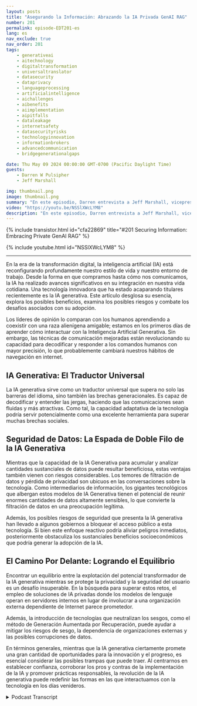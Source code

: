 ```yaml
---
layout: posts
title: "Asegurando la Información: Abrazando la IA Privada GenAI RAG"
number: 201
permalink: episode-EDT201-es
lang: es
nav_exclude: true
nav_order: 201
tags:
    - generativeai
    - aitechnology
    - digitaltransformation
    - universaltranslator
    - datasecurity
    - dataprivacy
    - languageprocessing
    - artificialintelligence
    - aichallenges
    - aibenefits
    - aiimplementation
    - aipitfalls
    - dataleakage
    - internetsafety
    - datasecurityrisks
    - technologyinnovation
    - informationbrokers
    - advancedcommunication
    - bridgegenerationalgaps

date: Thu May 09 2024 00:00:00 GMT-0700 (Pacific Daylight Time)
guests:
    - Darren W Pulsipher
    - Jeff Marshall

img: thumbnail.png
image: thumbnail.png
summary: "En este episodio, Darren entrevista a Jeff Marshall, vicepresidente senior de Federal y DOD en FedData. Exploran GenAI, profundizando en sus potenciales beneficios, riesgos de seguridad y la búsqueda de equilibrio entre la innovación y la privacidad. Descubra cómo esta tecnología actúa como un traductor universal, sus desafíos de seguridad de datos y el camino a seguir para las organizaciones que intentan proteger sus datos."
video: "https://youtu.be/NSSlXWcLYM8"
description: "En este episodio, Darren entrevista a Jeff Marshall, vicepresidente senior de Federal y DOD en FedData. Exploran GenAI, profundizando en sus potenciales beneficios, riesgos de seguridad y la búsqueda de equilibrio entre la innovación y la privacidad. Descubra cómo esta tecnología actúa como un traductor universal, sus desafíos de seguridad de datos y el camino a seguir para las organizaciones que intentan proteger sus datos."
---
```


<div>
{% include transistor.html id="cfa22869" title="#201 Securing Information: Embracing Private GenAI RAG" %}

{% include youtube.html id="NSSlXWcLYM8" %}
</div>

---

En la era de la transformación digital, la inteligencia artificial (IA) está reconfigurando profundamente nuestro estilo de vida y nuestro entorno de trabajo. Desde la forma en que compramos hasta cómo nos comunicamos, la IA ha realizado avances significativos en su integración en nuestra vida cotidiana. Una tecnología innovadora que ha estado acaparando titulares recientemente es la IA generativa. Este artículo desglosa su esencia, explora los posibles beneficios, examina los posibles riesgos y combate los desafíos asociados con su adopción.

Los líderes de opinión lo comparan con los humanos aprendiendo a coexistir con una raza alienígena amigable; estamos en los primeros días de aprender cómo interactuar con la Inteligencia Artificial Generativa. Sin embargo, las técnicas de comunicación mejoradas están revolucionando su capacidad para decodificar y responder a los comandos humanos con mayor precisión, lo que probablemente cambiará nuestros hábitos de navegación en internet.

## IA Generativa: El Traductor Universal

La IA generativa sirve como un traductor universal que supera no solo las barreras del idioma, sino también las brechas generacionales. Es capaz de decodificar y entender las jergas, haciendo que las comunicaciones sean fluidas y más atractivas. Como tal, la capacidad adaptativa de la tecnología podría servir potencialmente como una excelente herramienta para superar muchas brechas sociales.

## Seguridad de Datos: La Espada de Doble Filo de la IA Generativa

Mientras que la capacidad de la IA Generativa para acumular y analizar cantidades sustanciales de datos puede resultar beneficiosa, estas ventajas también vienen con riesgos considerables. Los temores de filtración de datos y pérdida de privacidad son ubicuos en las conversaciones sobre la tecnología. Como intermediarios de información, los gigantes tecnológicos que albergan estos modelos de IA Generativa tienen el potencial de reunir enormes cantidades de datos altamente sensibles, lo que convierte la filtración de datos en una preocupación legítima.

Además, los posibles riesgos de seguridad que presenta la IA generativa han llevado a algunos gobiernos a bloquear el acceso público a esta tecnología. Si bien este enfoque reactivo podría aliviar peligros inmediatos, posteriormente obstaculiza los sustanciales beneficios socioeconómicos que podría generar la adopción de la IA.

## El Camino Por Delante: Logrando el Equilibrio

Encontrar un equilibrio entre la explotación del potencial transformador de la IA generativa mientras se protege la privacidad y la seguridad del usuario es un desafío insuperable. En la búsqueda para superar estos retos, el empleo de soluciones de IA privadas donde los modelos de lenguaje operan en servidores internos en lugar de involucrar a una organización externa dependiente de Internet parece prometedor.

Además, la introducción de tecnologías que neutralizan los sesgos, como el método de Generación Aumentada por Recuperación, puede ayudar a mitigar los riesgos de sesgo, la dependencia de organizaciones externas y las posibles corrupciones de datos.

En términos generales, mientras que la IA generativa ciertamente promete una gran cantidad de oportunidades para la innovación y el progreso, es esencial considerar las posibles trampas que puede traer. Al centrarnos en establecer confianza, corroborar los pros y contras de la implementación de la IA y promover prácticas responsables, la revolución de la IA generativa puede redefinir las formas en las que interactuamos con la tecnología en los días venideros.



<details>
<summary> Podcast Transcript </summary>

<p></p>

</details>
